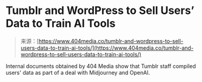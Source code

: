 <!--yml
category: 未分类
date: 2024-05-29 13:24:53
-->

# Tumblr and WordPress to Sell Users’ Data to Train AI Tools

> 来源：[https://www.404media.co/tumblr-and-wordpress-to-sell-users-data-to-train-ai-tools/](https://www.404media.co/tumblr-and-wordpress-to-sell-users-data-to-train-ai-tools/)

Internal documents obtained by 404 Media show that Tumblr staff compiled users' data as part of a deal with Midjourney and OpenAI.
